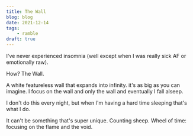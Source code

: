 ```yaml
---
title: The Wall
blog: blog
date: 2021-12-14
tags:
    - ramble
draft: true
---
```


I've never experienced insomnia (well except when I was really sick AF or emotionally raw).

How? The Wall.

A white featureless wall that expands into infinity. it's as big as you can imagine. I focus on the wall and only the wall and eventually I fall alseep.

I don't do this every night, but when I'm having a hard time sleeping that's what I do.

It can't be something that's super unique. Counting sheep. Wheel of time: focusing on the flame and the void.
